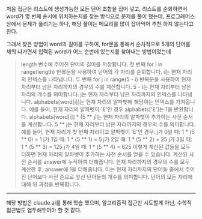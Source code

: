 처음 접근은 리스트에 생성가능한 모든 단어 조합을 집어 넣고, 리스트를 순회하면서 word가 몇 번째 순서에 위치하는지를 찾는 방식으로 문제를 풀이 했는데, 프로그래머스 상에서 문제가 풀리기는 하나, 해당 풀이는 메모리를 많이 잡아먹어 추천 하지 않는다고 한다.

그래서 찾은 방법이 word의 길이를 구하여, for문을 통해서 순차적으로 5개의 단어를 채워 나가면서 입력된 word가 어느 순번에 있는지를 찾아내는 방법이었는데
> length 변수에 주어진 단어의 길이를 저장합니다.
첫 번째 for i in range(length) 반복문을 사용하여 단어의 각 자리를 순회합니다.
i는 현재 자리의 인덱스를 나타냅니다.
두 번째 for j in range(5 - i) 반복문을 사용하여 현재 자리부터 남은 자리까지의 경우의 수를 계산합니다.
5 - i는 현재 자리부터 남은 자리의 개수를 의미합니다.
j는 현재 자리부터 남은 자리까지의 인덱스를 나타냅니다.
alphabets[word[i]]는 현재 자리의 알파벳에 해당하는 인덱스를 가져옵니다.
예를 들어, 현재 자리의 알파벳이 'E'인 경우 alphabets['E']는 1을 반환합니다.
alphabets[word[i]] * (5 ** j)는 현재 자리의 알파벳이 추가하는 사전 순서를 계산합니다.
5 ** j는 현재 자리부터 남은 자리까지의 경우의 수를 의미합니다.
예를 들어, 현재 자리가 첫 번째 자리이고 알파벳이 'E'인 경우:
j가 0일 때: 1 * (5 ** 0) = 1
j가 1일 때: 1 * (5 ** 1) = 5
j가 2일 때: 1 * (5 ** 2) = 25
j가 3일 때: 1 * (5 ** 3) = 125
j가 4일 때: 1 * (5 ** 4) = 625
이렇게 계산된 값들을 모두 더하면 현재 자리의 알파벳이 추가하는 사전 순서를 얻을 수 있습니다.
계산된 사전 순서를 answer에 누적하여 더해줍니다.
현재 자리까지의 경우의 수를 모두 계산한 후, answer에 1을 더해줍니다.
이는 현재 자리까지의 단어들 중에서 주어진 단어보다 사전 순으로 앞선 단어들의 개수를 의미합니다.
단어의 모든 자리에 대해 위 과정을 반복합니다.

---
해당 방법은 claude.ai를 통해 학습 했으며, 알고리즘적 접근만 시도할게 아닌, 수학적 접근법도 염두해두어야 할 것 같다.
